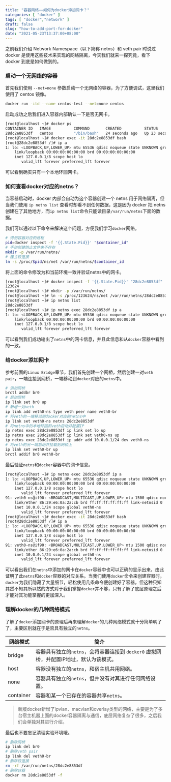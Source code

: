 ```yaml
---
title: "容器网络——如何为docker添加网卡？"
categories: [ "docker" ]
tags: [ "docker","network" ]
draft: false
slug: "how-to-add-port-for-docker"
date: "2021-05-23T13:37:00+08:00"
---
```


之前我们介绍 Network Namespace（以下简称 netns）和 veth pair 时说过 docker 是使用这些技术来实现的网络隔离，今天我们就来一探究竟，看下 docker 到底是如何做到的。

### 启动一个无网络的容器

首先我们使用 `--net=none` 参数启动一个无网络的容器，为了方便调试，这里我们使用了 centos 镜像。

``` bash
docker run -itd --name centos-test --net=none centos
```

启动成功之后我们进入容器内部确认一下是否无网卡。

```bash
[root@localhost ~]# docker ps
CONTAINER ID   IMAGE          COMMAND       CREATED          STATUS          PORTS     NAMES
28dc2e8853df   centos         "/bin/bash"   24 seconds ago   Up 23 seconds             centos-test
[root@localhost ~]# docker exec -it 28dc2e8853df bash
[root@28dc2e8853df /]# ip a
1: lo: <LOOPBACK,UP,LOWER_UP> mtu 65536 qdisc noqueue state UNKNOWN group default qlen 1000
    link/loopback 00:00:00:00:00:00 brd 00:00:00:00:00:00
    inet 127.0.0.1/8 scope host lo
       valid_lft forever preferred_lft forever
```

可以看到确实只有一个本地环回网卡。

### 如何查看docker对应的netns？

当容器启动时，docker 内部会自动为这个容器创建一个 netns 用于网络隔离，但当我们使用 `ip netns list` 查看时却看不到任何数据，这是因为 docker 把 netns 创建在了其他地方，而`ip netns list`命令只能读目录`/var/run/netns`下面的数据。

我们可以通过以下命令来解决这个问题，方便我们学习`docker`网络。

``` bash 
# 得到容器对应的进程
pid=docker inspect -f '{{.State.Pid}}' "$container_id"
# 手动创建防止文件夹不存在
mkdir -p /var/run/netns/
# 建立软连接
ln -s /proc/$pid/ns/net /var/run/netns/$container_id
```

将上面的命令修改为和当前环境一致并验证netns中的网卡。

```bash
[root@localhost ~]# docker inspect -f '{{.State.Pid}}' "28dc2e8853df"
123624
[root@localhost ~]# mkdir -p /var/run/netns/
[root@localhost ~]# ln -s /proc/123624/ns/net /var/run/netns/28dc2e8853df
[root@localhost ~]# ip netns list
28dc2e8853df
[root@localhost ~]# ip netns exec 28dc2e8853df ip a
1: lo: <LOOPBACK,UP,LOWER_UP> mtu 65536 qdisc noqueue state UNKNOWN group default qlen 1000
    link/loopback 00:00:00:00:00:00 brd 00:00:00:00:00:00
    inet 127.0.0.1/8 scope host lo
       valid_lft forever preferred_lft forever
```

可以看到我们成功输出了`netns`中的网卡信息，并且此信息和从`docker`容器中看到的一致。

### 给docker添加网卡

参考前面的`Linux Bridge`章节，我们首先创建一个网桥，然后创建一对`veth pair`，一端连接到网桥，一端移动到`docker`对应的`netns`中。

```bash
# 添加网桥
brctl addbr br0
# 启动网桥
ip link set br0 up
# 新增一对veth
ip link add veth0-ns type veth peer name veth0-br
# 将veth的一端移动到docker对应的netns中
ip link set veth0-ns netns 28dc2e8853df
# 将netns中的本地环回和veth启动并配置IP
ip netns exec 28dc2e8853df ip link set lo up
ip netns exec 28dc2e8853df ip link set veth0-ns up
ip netns exec 28dc2e8853df ip addr add 10.0.0.1/24 dev veth0-ns
# 将veth的另一端启动并挂载到网桥上
ip link set veth0-br up
brctl addif br0 veth0-br
```

最后验证`netns`和`docker`容器中的网卡信息。

```bash
[root@localhost ~]# ip netns exec 28dc2e8853df ip a
1: lo: <LOOPBACK,UP,LOWER_UP> mtu 65536 qdisc noqueue state UNKNOWN group default qlen 1000
    link/loopback 00:00:00:00:00:00 brd 00:00:00:00:00:00
    inet 127.0.0.1/8 scope host lo
       valid_lft forever preferred_lft forever
91: veth0-ns@if90: <BROADCAST,MULTICAST,UP,LOWER_UP> mtu 1500 qdisc noqueue state UP group default qlen 1000
    link/ether 86:29:e6:0a:2a:cb brd ff:ff:ff:ff:ff:ff link-netnsid 0
    inet 10.0.0.1/24 scope global veth0-ns
       valid_lft forever preferred_lft forever
[root@localhost ~]# docker exec -it 28dc2e8853df bash
[root@28dc2e8853df /]# ip a
1: lo: <LOOPBACK,UP,LOWER_UP> mtu 65536 qdisc noqueue state UNKNOWN group default qlen 1000
    link/loopback 00:00:00:00:00:00 brd 00:00:00:00:00:00
    inet 127.0.0.1/8 scope host lo
       valid_lft forever preferred_lft forever
91: veth0-ns@if90: <BROADCAST,MULTICAST,UP,LOWER_UP> mtu 1500 qdisc noqueue state UP group default qlen 1000
    link/ether 86:29:e6:0a:2a:cb brd ff:ff:ff:ff:ff:ff link-netnsid 0
    inet 10.0.0.1/24 scope global veth0-ns
       valid_lft forever preferred_lft forever
```

可以看出我们在`netns`中添加的网卡在`docker`容器中也可以正确的显示出来，由此证明了此`netns`和`docker`容器的对应关系。当我们使用`docker`命令来创建容器时，`docker`为我们隐藏了大量细节，轻松使用几条命令便创建好了容器，但这种只知其然不知其所以然的方式对于我们掌握`docker`并不够，只有了解了底层原理之后才能对其功能掌握的更加深入。

### 理解docker的几种网络模式

了解了`docker`添加网卡的原理后再来理解`docker`的几种网络模式就十分简单明了了，主要区别就在于是否具有独立的`netns`。

| 网络模式  | 简介                                                         |
| --------- | ------------------------------------------------------------ |
| bridge    | 容器具有独立的`netns`，会将容器连接到 `docker0` 虚拟网桥，并配置IP地址，默认为该模式。 |
| host      | 容器没有独立的`netns`，和宿主机共用网络。                    |
| none      | 容器具有独立的`netns`，但并没有对其进行任何网络设置。        |
| container | 容器和某一个已存在的容器共享`netns`。                        |

> 新版docker新增了ipvlan、macvlan和overlay类型的网络，主要是为了多台宿主机器上面的docker容器隔离与通信，底层网络复杂了很多，之后我们会单独对其进行介绍。

最后也不要忘记清理实验环境哦。

```bash
# 删除网桥
ip link del br0
# 删除veth pair
ip link del veth0-br
# 删除软连接
rm -rf /var/run/netns/28dc2e8853df
# 删除容器
docker rm 28dc2e8853df -f
```


